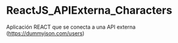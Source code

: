 # ReactJS_APIExterna_Characters
Aplicación REACT que se conecta a una API externa (https://dummyjson.com/users)
